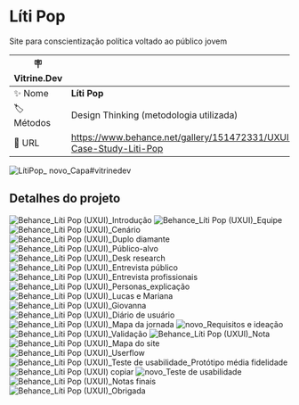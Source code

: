 # Líti Pop

Site para conscientização política voltado ao público jovem

| :placard: Vitrine.Dev |     |
| -------------  | --- |
| :sparkles: Nome        | **Líti Pop**
| :label: Métodos | Design Thinking (metodologia utilizada)
| :rocket: URL         | https://www.behance.net/gallery/151472331/UXUI-Case-Study-Liti-Pop


<!-- Inserir imagem com a #vitrinedev ao final do link -->
![LítiPop_ novo_Capa](https://user-images.githubusercontent.com/114711104/193299657-209e14ad-5aae-44a7-90e9-eb65b7fb2513.png)#vitrinedev



## Detalhes do projeto

![Behance_Líti Pop (UXUI)_Introdução](https://user-images.githubusercontent.com/114711104/193300235-58cf310b-6b77-454c-b28d-ffee472249a1.png)
![Behance_Líti Pop (UXUI)_Equipe](https://user-images.githubusercontent.com/114711104/193300429-d5a8d05e-366e-454d-8584-3a45e8d4462a.png)
![Behance_Líti Pop (UXUI)_Cenário](https://user-images.githubusercontent.com/114711104/193300326-8b90215b-9a41-4a11-8b1b-63ba617769b2.png)
![Behance_Líti Pop (UXUI)_Duplo diamante](https://user-images.githubusercontent.com/114711104/193300456-7ef9c6be-3a90-4323-9255-283347987aaf.png)
![Behance_Líti Pop (UXUI)_Público-alvo](https://user-images.githubusercontent.com/114711104/193300637-77bc093d-118e-48cb-8168-b39a41e3f300.png)
![Behance_Líti Pop (UXUI)_Desk research ](https://user-images.githubusercontent.com/114711104/193300695-b164fe4d-a491-4376-a81e-5791dd358911.png)
![Behance_Líti Pop (UXUI)_Entrevista público](https://user-images.githubusercontent.com/114711104/193300759-f1899a64-a182-4520-b770-c9aaa5356db9.png)
![Behance_Líti Pop (UXUI)_Entrevista profissionais](https://user-images.githubusercontent.com/114711104/193300777-a0c0dfa7-181f-4fd2-8a83-d5f28da1ee5d.png)
![Behance_Líti Pop (UXUI)_Personas_explicação](https://user-images.githubusercontent.com/114711104/193301173-92f87717-02c4-44dd-9640-d633a4063235.png)
![Behance_Líti Pop (UXUI)_Lucas e Mariana](https://user-images.githubusercontent.com/114711104/193300820-c4eab409-e37e-4864-8aed-41e82b26448d.png)
![Behance_Líti Pop (UXUI)_Giovanna](https://user-images.githubusercontent.com/114711104/193300835-6efeae81-1c1a-4a13-8579-6605d222e6b8.png)
![Behance_Líti Pop (UXUI)_Diário de usuário](https://user-images.githubusercontent.com/114711104/193300885-c126270f-7e17-4123-87d1-a5a83928cd2d.png)
![Behance_Líti Pop (UXUI)_Mapa da jornada](https://user-images.githubusercontent.com/114711104/193300950-e6016676-05f1-4a77-860c-05fa287a0105.png)
![novo_Requisitos e ideação](https://user-images.githubusercontent.com/114711104/193301003-1148edfc-5f4c-48dc-8427-b381871e1fd4.png)
![Behance_Líti Pop (UXUI)_Validação](https://user-images.githubusercontent.com/114711104/193301265-3a4920bc-2da2-42ac-90b0-8379fb651e7a.png)
![Behance_Líti Pop (UXUI)_Nota](https://user-images.githubusercontent.com/114711104/193301304-983dd5d0-8637-4e40-a6ba-e99f386ac008.png)
![Behance_Líti Pop (UXUI)_Mapa do site](https://user-images.githubusercontent.com/114711104/193301363-086adcf9-e9bc-4a01-b1c5-36809e108723.png)
![Behance_Líti Pop (UXUI)_Userflow](https://user-images.githubusercontent.com/114711104/193301534-8d88948a-0897-47bd-a465-cfe88d330a0c.png)
![Behance_Líti Pop (UXUI)_Teste de usabilidade_Protótipo média fidelidade](https://user-images.githubusercontent.com/114711104/193301574-44e1aa53-d07a-47e0-b427-d8905c1bef79.png)
![Behance_Líti Pop (UXUI) copiar](https://user-images.githubusercontent.com/114711104/193302202-b3a68744-56da-469e-af7b-dea86d8b8bb1.png)
![novo_Teste de usabilidade](https://user-images.githubusercontent.com/114711104/193301649-11427c06-3530-43d3-8a9d-7987f4ed1d9f.png)
![Behance_Líti Pop (UXUI)_Notas finais](https://user-images.githubusercontent.com/114711104/193301768-acde8fe1-693a-4f22-acc3-ab000f6711fb.png)
![Behance_Líti Pop (UXUI)_Obrigada](https://user-images.githubusercontent.com/114711104/193301802-024c7b18-e732-494f-8f35-e9cf30874319.png)



